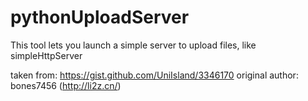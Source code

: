 # pythonUploadServer

This tool lets you launch a simple server to upload files, like simpleHttpServer

taken from: https://gist.github.com/UniIsland/3346170
original author: bones7456 (http://li2z.cn/)
